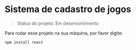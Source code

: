 # Sistema de cadastro de jogos

>Status do projeto: Em desenvolvimento

Para rodar esse projeto na sua máquina, por favor digite:

```
npm install react
```
